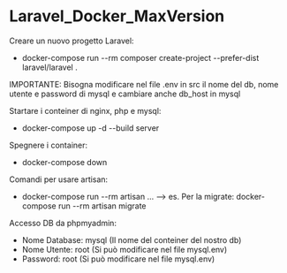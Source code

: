 # Laravel_Docker_MaxVersion

Creare un nuovo progetto Laravel:
  - docker-compose run --rm composer create-project --prefer-dist laravel/laravel .

  IMPORTANTE: Bisogna modificare nel file .env in src il nome del db, nome utente e password di mysql e cambiare anche db_host in mysql

Startare i conteiner di nginx, php e mysql:
  - docker-compose up -d --build server

Spegnere i container:
  - docker-compose down

Comandi per usare artisan:
  - docker-compose run --rm artisan ...   --> es. Per la migrate: docker-compose run --rm artisan migrate

Accesso DB da phpmyadmin:
  - Nome Database: mysql  (Il nome del conteiner del nostro db)
  - Nome Utente: root     (Si può modificare nel file mysql.env)
  - Password: root        (Si può modificare nel file mysql.env)
